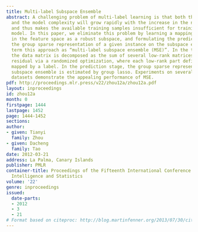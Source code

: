 ```yaml
---
title: Multi-label Subspace Ensemble
abstract: A challenging problem of multi-label learning is that both the label space
  and the model complexity will grow rapidly with the increase in the number of labels,
  and thus makes the available training samples insufficient for training a proper
  model. In this paper, we eliminate this problem by learning a mapping of each label
  in the feature space as a robust subspace, and formulating the prediction as finding
  the group sparse representation of a given instance on the subspace ensemble. We
  term this approach as “multi-label subspace ensemble (MSE)”. In the training stage,
  the data matrix is decomposed as the sum of several low-rank matrices and a sparse
  residual via a randomized optimization, where each low-rank part defines a subspace
  mapped by a label. In the prediction stage, the group sparse representation on the
  subspace ensemble is estimated by group lasso. Experiments on several benchmark
  datasets demonstrate the appealing performance of MSE.
pdf: http://proceedings.mlr.press/v22/zhou12a/zhou12a.pdf
layout: inproceedings
id: zhou12a
month: 0
firstpage: 1444
lastpage: 1452
page: 1444-1452
sections: 
author:
- given: Tianyi
  family: Zhou
- given: Dacheng
  family: Tao
date: 2012-03-21
address: La Palma, Canary Islands
publisher: PMLR
container-title: Proceedings of the Fifteenth International Conference on Artificial
  Intelligence and Statistics
volume: '22'
genre: inproceedings
issued:
  date-parts:
  - 2012
  - 3
  - 21
# Format based on citeproc: http://blog.martinfenner.org/2013/07/30/citeproc-yaml-for-bibliographies/
---
```

